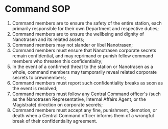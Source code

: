 # Command SOP

1. Command members are to ensure the safety of the entire station, each primarily responsible for their own Department and respective duties;
2. Command members are to ensure the wellbeing and dignity of Nanotrasen and its related assets; 
3. Command members may not slander or libel Nanotrasen;
4. Command members must ensure that Nanotrasen corporate secrets remain confidential, and may reprimand or punish fellow command members who threaten this confidentiality; 
5. In the event of a confirmed threat to the station or Nanotrasen as a whole, command members may temporarily reveal related corporate secrets to crewmembers; 
6. Command members must report such confidentiality breaks as soon as the event is resolved; 
7. Command members must follow any Central Command officer's (such as the Nanotrasen Representative, Internal Affairs Agent, or the Magistrate) direction on corporate secrets; 
8. Command members must accept any fine, punishment, demotion, or death when a Central Command officer informs them of a wrongful break of their confidentiality agreement. 
